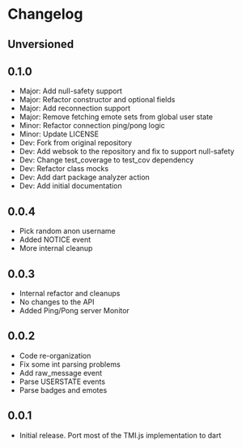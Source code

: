 # Changelog

## Unversioned

## 0.1.0
* Major: Add null-safety support
* Major: Refactor constructor and optional fields
* Major: Add reconnection support
* Major: Remove fetching emote sets from global user state
* Minor: Refactor connection ping/pong logic
* Minor: Update LICENSE
* Dev: Fork from original repository
* Dev: Add websok to the repository and fix to support null-safety
* Dev: Change test_coverage to test_cov dependency
* Dev: Refactor class mocks
* Dev: Add dart package analyzer action
* Dev: Add initial documentation

## 0.0.4

* Pick random anon username
* Added NOTICE event
* More internal cleanup

## 0.0.3

* Internal refactor and cleanups
* No changes to the API
* Added Ping/Pong server Monitor

## 0.0.2

* Code re-organization
* Fix some int parsing problems
* Add raw_message event
* Parse USERSTATE events
* Parse badges and emotes

## 0.0.1

- Initial release. Port most of the TMI.js implementation to dart

